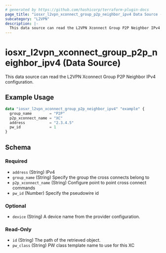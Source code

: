 ```yaml
---
# generated by https://github.com/hashicorp/terraform-plugin-docs
page_title: "iosxr_l2vpn_xconnect_group_p2p_neighbor_ipv4 Data Source - terraform-provider-iosxr"
subcategory: "L2VPN"
description: |-
  This data source can read the L2VPN Xconnect Group P2P Neighbor IPv4 configuration.
---
```


# iosxr_l2vpn_xconnect_group_p2p_neighbor_ipv4 (Data Source)

This data source can read the L2VPN Xconnect Group P2P Neighbor IPv4 configuration.

## Example Usage

```terraform
data "iosxr_l2vpn_xconnect_group_p2p_neighbor_ipv4" "example" {
  group_name        = "P2P"
  p2p_xconnect_name = "XC"
  address           = "2.3.4.5"
  pw_id             = 1
}
```

<!-- schema generated by tfplugindocs -->
## Schema

### Required

- `address` (String) IPv4
- `group_name` (String) Specify the group the cross connects belong to
- `p2p_xconnect_name` (String) Configure point to point cross connect commands
- `pw_id` (Number) Specify the pseudowire id

### Optional

- `device` (String) A device name from the provider configuration.

### Read-Only

- `id` (String) The path of the retrieved object.
- `pw_class` (String) PW class template name to use for this XC


